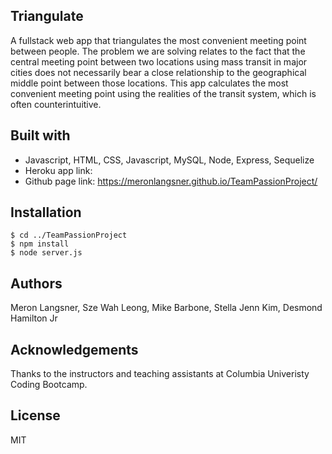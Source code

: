 ## Triangulate
A fullstack web app that triangulates the most convenient meeting point between people.  The problem we are solving relates to the fact that the central meeting point between two locations using mass transit in major cities does not necessarily bear a close relationship to the geographical middle point between those locations.  This app calculates the most convenient meeting point using the realities of the transit system, which is often counterintuitive.

## Built with

- Javascript, HTML, CSS, Javascript, MySQL, Node, Express, Sequelize
- Heroku app link: 
- Github page link: https://meronlangsner.github.io/TeamPassionProject/

## Installation

```
$ cd ../TeamPassionProject
$ npm install
$ node server.js
```

## Authors
Meron Langsner, Sze Wah Leong, Mike Barbone, Stella Jenn Kim, Desmond Hamilton Jr

## Acknowledgements
Thanks to the instructors and teaching assistants at Columbia Univeristy Coding Bootcamp.

## License
MIT
